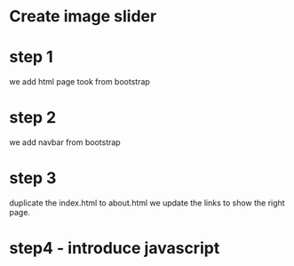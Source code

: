 # Create image slider

 
# step 1
we add html page took from bootstrap

# step 2
we add navbar from bootstrap

# step 3
duplicate the index.html to about.html
we update the links to show the right page.

# step4 - introduce javascript
